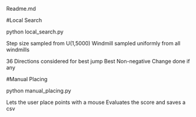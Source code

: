 Readme.md


#Local Search

python local_search.py

Step size sampled from U(1,5000)
Windmill sampled uniformly from all windmills

36 Directions considered for best jump
Best Non-negative Change done if any


#Manual Placing

python manual_placing.py

Lets the user place points with a mouse
Evaluates the score and saves a csv